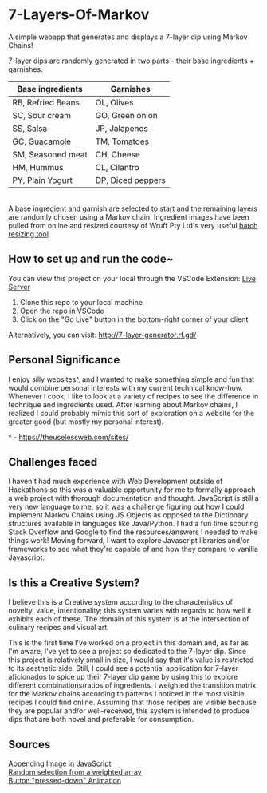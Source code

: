 # 7-Layers-Of-Markov
 A simple webapp that generates and displays a 7-layer dip using Markov Chains!

7-layer dips are randomly generated in two parts - their base ingredients + garnishes.

|**Base ingredients**|**Garnishes**|
| --- | --- |
| RB, Refried Beans| OL, Olives |
| SC, Sour cream   | GO, Green onion |
| SS, Salsa        | JP, Jalapenos |
| GC, Guacamole    | TM, Tomatoes |
| SM, Seasoned meat| CH, Cheese |
| HM, Hummus       | CL, Cilantro |
| PY, Plain Yogurt | DP, Diced peppers |

<br> A base ingredient and garnish are selected to start and the remaining
layers are randomly chosen using a Markov chain. Ingredient images
have been pulled from online and resized courtesy of Wruff Pty Ltd's very 
useful [batch resizing tool](https://bulkresizephotos.com/en).

## How to set up and run the code~
You can view this project on your local through the VSCode Extension: [Live Server](https://marketplace.visualstudio.com/items?itemName=ritwickdey.LiveServer)

1) Clone this repo to your local machine
2) Open the repo in VSCode
3) Click on the "Go Live" button in the bottom-right corner of your client

Alternatively, you can visit: http://7-layer-generator.rf.gd/

## Personal Significance 
I enjoy silly websites^, and I wanted to make something
simple and fun that would combine personal interests with my 
current technical know-how. Whenever I cook, I like to 
look at a variety of recipes to see the difference in technique
and ingredients used. After learning about Markov chains,
I realized I could probably mimic this sort of exploration 
on a website for the greater good (but mostly my personal interest). 

^ - https://theuselessweb.com/sites/ 

## Challenges faced
I haven't had much experience with Web Development outside of
Hackathons so this was a valuable opportunity for me to formally
approach a web project with thorough documentation and thought. 
JavaScript is still a very new language to me, so it was a challenge
figuring out how I could implement Markov Chains using JS Objects
as opposed to the Dictionary structures available in languages like
Java/Python. I had a fun time scouring Stack Overflow and Google to
find the resources/answers I needed to make things work!
Moving forward, I want to explore Javascript libraries and/or frameworks
to see what they're capable of and how they compare to vanilla Javascript.


## Is this a Creative System?
I believe this is a Creative system according to the characteristics of
novelty, value, intentionality; this system varies with regards to how
well it exhibits each of these. The domain of this system is at the 
intersection of culinary recipes and visual art. 

This is the first time I've worked on a project in this domain and, as far
as I'm aware, I've yet to see a project so dedicated to the 7-layer dip. 
Since this project is relatively small in size, I would say that it's value
is restricted to its aesthetic side. Still, I could see a potential application
for 7-layer aficionados to spice up their 7-layer dip game by using this to explore
different combinations/ratios of ingredients. I weighted the transition matrix 
for the Markov chains according to patterns I noticed in the most visible recipes 
I could find online. Assuming that those recipes are visible because they are 
popular and/or well-received, this system is intended to produce dips that are
both novel and preferable for consumption.  

## Sources
[Appending Image in JavaScript](https://www.codegrepper.com/code-examples/delphi/how+to+append+image+in+javascript) <br>
[Random selection from a weighted array](https://stackoverflow.com/questions/43566019/how-to-choose-a-weighted-random-array-element-in-javascript) <br>
[Button "pressed-down" Animation](https://www.w3schools.com/css/css3_buttons.asp)